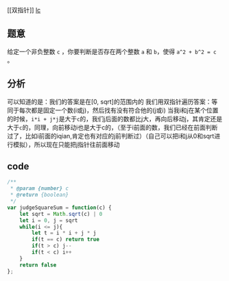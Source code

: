 [[双指针]]
[lc](https://leetcode-cn.com/problems/sum-of-square-numbers/)
## 题意
给定一个非负整数 `c` ，你要判断是否存在两个整数 `a` 和 `b`，使得 `a^2 + b^2 = c` 。
## 分析
可以知道的是：我们的答案是在[0, sqrt]的范围内的
我们用双指针遍历答案：等同于每次都是固定一个数(i或j)，然后找有没有符合他的(j或i)
当我i和j在某个位置的时候，`i*i + j*j`是大于`c`的，我们j后面的数都比j大，再向后移动j，其肯定还是大于`c`的，同理，向前移动i也是大于c的，（至于i前面的数，我们已经在前面判断过了，比如i前面的iqian,肯定也有对应的j前判断过）（自己可以把i和j从0和sqrt进行模拟），所以现在只能把j指针往前面移动
## code
```javascript
/**
 * @param {number} c
 * @return {boolean}
 */
var judgeSquareSum = function(c) {
    let sqrt = Math.sqrt(c) | 0
    let i = 0, j = sqrt
    while(i <= j){
        let t = i * i + j * j 
        if(t == c) return true
        if(t > c) j--
        if(t < c) i++
    }
    return false
};
```

